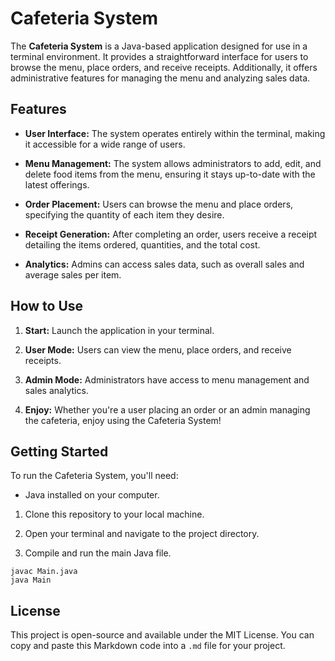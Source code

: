 # Cafeteria System

The **Cafeteria System** is a Java-based application designed for use in a terminal environment. It provides a straightforward interface for users to browse the menu, place orders, and receive receipts. Additionally, it offers administrative features for managing the menu and analyzing sales data.

## Features

- **User Interface:** The system operates entirely within the terminal, making it accessible for a wide range of users.

- **Menu Management:** The system allows administrators to add, edit, and delete food items from the menu, ensuring it stays up-to-date with the latest offerings.

- **Order Placement:** Users can browse the menu and place orders, specifying the quantity of each item they desire.

- **Receipt Generation:** After completing an order, users receive a receipt detailing the items ordered, quantities, and the total cost.

- **Analytics:** Admins can access sales data, such as overall sales and average sales per item.

## How to Use

1. **Start:** Launch the application in your terminal.

2. **User Mode:** Users can view the menu, place orders, and receive receipts.

3. **Admin Mode:** Administrators have access to menu management and sales analytics.

4. **Enjoy:** Whether you're a user placing an order or an admin managing the cafeteria, enjoy using the Cafeteria System!

## Getting Started

To run the Cafeteria System, you'll need:

- Java installed on your computer.

1. Clone this repository to your local machine.

2. Open your terminal and navigate to the project directory.

3. Compile and run the main Java file.

```shell
javac Main.java
java Main
```

## License
This project is open-source and available under the MIT License.
You can copy and paste this Markdown code into a `.md` file for your project.




